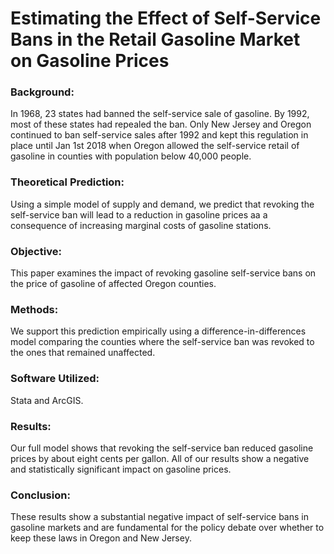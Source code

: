 # **Estimating the Effect of Self-Service Bans in the Retail Gasoline Market on Gasoline Prices**

### Background:

In 1968, 23 states had banned the self-service sale of gasoline. By 1992, most of these states had repealed the ban. Only New Jersey and Oregon continued to ban self-service sales after 1992 and kept this regulation in place until Jan 1st 2018 when Oregon allowed the self-service retail of gasoline in counties with population below 40,000 people. 

### Theoretical Prediction:

Using a simple model of supply and demand, we predict that revoking the self-service ban will lead to a reduction in gasoline prices aa a consequence of increasing marginal costs of gasoline stations. 

### Objective:

This paper examines the impact of revoking gasoline self-service bans on the price of gasoline of affected Oregon counties. 

### Methods:

We support this prediction empirically using a difference-in-differences model comparing the counties where the self-service ban was revoked to the ones that remained unaffected.

### Software Utilized:

Stata and ArcGIS.

### Results:

Our full model shows that revoking the self-service ban reduced gasoline prices by about eight cents per gallon. All of our results show a negative and statistically significant impact on gasoline prices.

### Conclusion:

These results show a substantial negative impact of self-service bans in gasoline markets and are fundamental for the policy debate over whether to keep these laws in Oregon and New Jersey.
